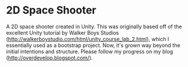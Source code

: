 2D Space Shooter
======

A 2D space shooter created in Unity. This was originally based off of the excellent Unity tutorial by Walker Boys Studios (http://walkerboystudio.com/html/unity_course_lab_2.html), which I essentially used as a bootstrap project. Now, it's grown way beyond the initial intentions and structure. Please follow my progress on my blog (http://overdevelop.blogspot.com/). 